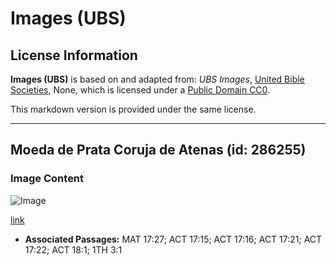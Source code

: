 # Images (UBS)

## License Information

**Images (UBS)** is based on and adapted from: _UBS Images_, [United Bible Societies](https://unitedbiblesocieties.org/), None, which is licensed under a [Public Domain CC0](https://creativecommons.org/public-domain/cc0/).

This markdown version is provided under the same license.



--------------------------------

## Moeda de Prata Coruja de Atenas (id: 286255)

### Image Content

![Image](https://cdn.aquifer.bible/aquifer-content/resources/Media/WEB-0818_silver_coin_athens_owl.jpg)

[link](https://cdn.aquifer.bible/aquifer-content/resources/Media/WEB-0818_silver_coin_athens_owl.jpg)

* **Associated Passages:** MAT 17:27; ACT 17:15; ACT 17:16; ACT 17:21; ACT 17:22; ACT 18:1; 1TH 3:1

